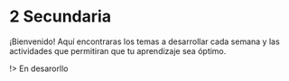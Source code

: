 # 2 Secundaria

¡Bienvenido! Aquí encontraras los temas a desarrollar cada semana y las actividades que permitiran que tu aprendizaje sea óptimo.

!> En desarorllo
